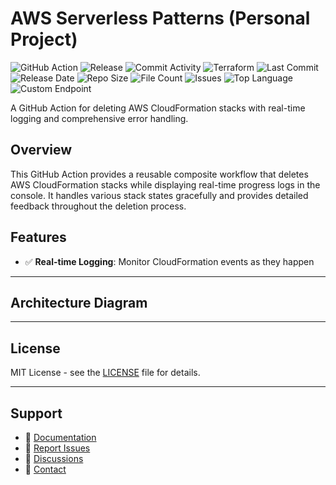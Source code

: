 # AWS Serverless Patterns (Personal Project)

![GitHub Action](https://img.shields.io/badge/GitHub-Action-blue?logo=github)&nbsp;![Release](https://github.com/subhamay-bhattacharyya/5210-serverless-patterns-tf/actions/workflows/release.yaml/badge.svg)&nbsp;![Commit Activity](https://img.shields.io/github/commit-activity/t/subhamay-bhattacharyya/5210-serverless-patterns-tf)&nbsp;![Terraform](https://img.shields.io/badge/AWS-Terraform-orange?logo=amazonaws)&nbsp;![Last Commit](https://img.shields.io/github/last-commit/subhamay-bhattacharyya/5210-serverless-patterns-tf)&nbsp;![Release Date](https://img.shields.io/github/release-date/subhamay-bhattacharyya/5210-serverless-patterns-tf)&nbsp;![Repo Size](https://img.shields.io/github/repo-size/subhamay-bhattacharyya/5210-serverless-patterns-tf)&nbsp;![File Count](https://img.shields.io/github/directory-file-count/subhamay-bhattacharyya/5210-serverless-patterns-tf)&nbsp;![Issues](https://img.shields.io/github/issues/subhamay-bhattacharyya/5210-serverless-patterns-tf)&nbsp;![Top Language](https://img.shields.io/github/languages/top/subhamay-bhattacharyya/5210-serverless-patterns-tf)&nbsp;![Custom Endpoint](https://img.shields.io/endpoint?url=https://gist.githubusercontent.com/bsubhamay/56a317d4b68a90d9c569ae07f4273d23/raw/5210-serverless-patterns-tf.json?)


A GitHub Action for deleting AWS CloudFormation stacks with real-time logging and comprehensive error handling.

## Overview

This GitHub Action provides a reusable composite workflow that deletes AWS CloudFormation stacks while displaying real-time progress logs in the console. It handles various stack states gracefully and provides detailed feedback throughout the deletion process.

## Features

- ✅ **Real-time Logging**: Monitor CloudFormation events as they happen

---

## Architecture Diagram


---

## License

MIT License - see the [LICENSE](LICENSE) file for details.

---

## Support

- 📖 [Documentation](https://github.com/subhamay-bhattacharyya/5210-serverless-patterns-tf/wiki)
- 🐛 [Report Issues](https://github.com/subhamay-bhattacharyya/5210-serverless-patterns-tf/issues)
- 💬 [Discussions](https://github.com/subhamay-bhattacharyya/5210-serverless-patterns-tf/discussions)
- 📧 [Contact](mailto:support@subhamay.aws@gmail.com)